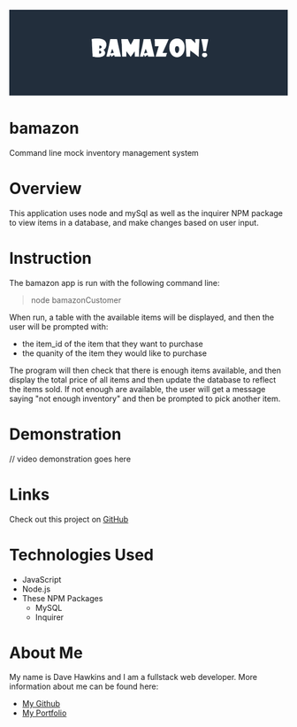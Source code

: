 ![title](title.png)

# bamazon
Command line mock inventory management system

# Overview
This application uses node and mySql as well as the inquirer NPM package to view items in a database, and make changes based on user input. 

# Instruction
The bamazon app is run with the following command line: 
> node bamazonCustomer

When run, a table with the available items will be displayed, and then the user will be prompted with:
* the item_id of the item that they want to purchase
* the quanity of the item they would like to purchase

The program will then check that there is enough items available, and then display the total price of all items and then update the database to 
reflect the items sold. If not enough are available, the user will get a message saying "not enough inventory" and then be prompted to pick another item. 

# Demonstration
// video demonstration goes here

# Links
Check out this project on [GitHub](https://github.com/dhawkins01/bamazon)

# Technologies Used
* JavaScript
* Node.js
* These NPM Packages
  * MySQL
  * Inquirer
  

# About Me
My name is Dave Hawkins and I am a fullstack web developer. More information about me can be found here:

* [My Github](https://github.com/dhawkins01)
* [My Portfolio](https://dhawkinsjr.com)
